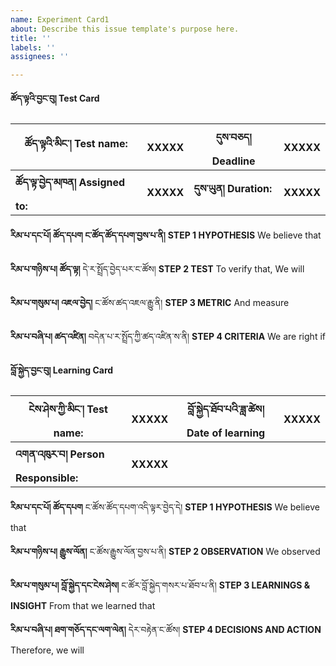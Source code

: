 ```yaml
---
name: Experiment Card1
about: Describe this issue template's purpose here.
title: ''
labels: ''
assignees: ''

---
```


**ཚོད་ལྟའི་བྱང་བུ། Test Card**


| ཚོད་ལྟའི་མིང་། Test name: | XXXXX | དུས་བཅད། Deadline | XXXXX |
|----------|----------|----------|----------|
| **ཚོད་ལྟ་བྱེད་མཁན། Assigned to:** | **XXXXX** | **དུས་ཡུན། Duration:** | **XXXXX** |

**རིམ་པ་དང་པོ། ཚོད་དཔག ང་ཚོད་ཚོད་དཔག་བྱས་པ་ནི།**
****STEP 1 HYPOTHESIS**** We believe that

**རིམ་པ་གཉིས་པ། ཚོད་ལྟ།** དེ་ར་སྤྲོད་བྱེད་པར་ང་ཚོས།
**STEP 2 TEST** To verify that, We will

**རིམ་པ་གསུམ་པ། འཇལ་བྱེད།** ང་ཚོས་ཚད་འཇལ་རྒྱུ་ནི།
**STEP 3 METRIC** And measure

**རིམ་པ་བཞི་པ། ཚད་འཛིན།** བདེན་པ་ར་སྤྲོད་ཀྱི་ཚད་འཛིན་ས་ནི།
**STEP 4 CRITERIA** We are right if

**བློ་སྐྱེད་བྱང་བུ། Learning Card**

| ངེས་ཤེས་ཀྱི་མིང་། Test name: | XXXXX | བློ་སྐྱེད་ཐོབ་པའི་ཟླ་ཚེས། Date of learning | XXXXX |
|----------|----------|----------|----------|
| **འགན་འཁུར་བ། Person Responsible:** | **XXXXX** | 

**རིམ་པ་དང་པོ། ཚོད་དཔག** ང་ཚོས་ཚོད་དཔག་འདི་ལྟར་བྱེད་དེ།
**STEP 1 HYPOTHESIS** We believe that

**རིམ་པ་གཉིས་པ། རྒྱུས་ལོན།** ང་ཚོས་རྒྱུས་ལོན་བྱས་པ་ནི།
**STEP 2 OBSERVATION** We observed

**རིམ་པ་གསུམ་པ། བློ་སྐྱེད་དང་ངེས་ཤེས།** ང་ཚོར་བློ་སྐྱེད་གསར་པ་ཐོབ་པ་ནི།
**STEP 3 LEARNINGS & INSIGHT** From that we learned that

**རིམ་པ་བཞི་པ། ཐག་གཅོད་དང་ལག་ལེན།** དེར་བརྟེན་ང་ཚོས།
**STEP 4 DECISIONS AND ACTION** Therefore, we will
